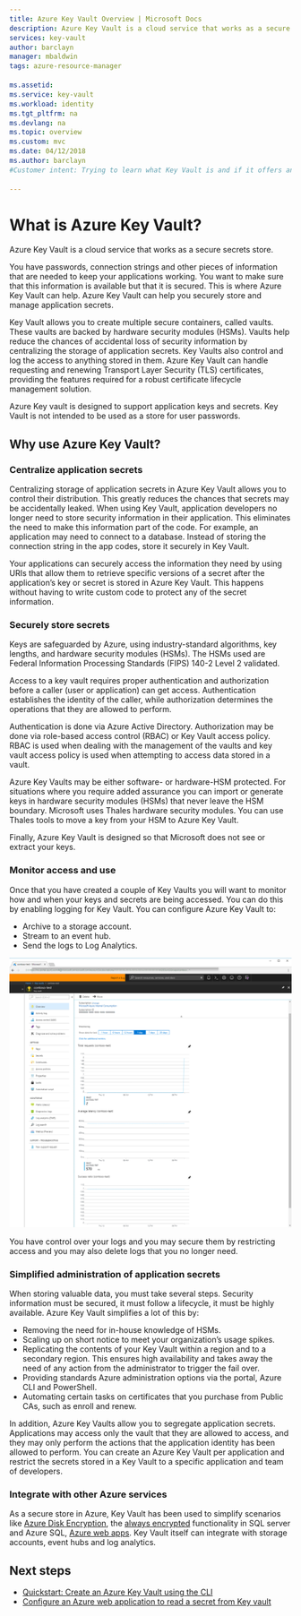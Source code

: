 ```yaml
---
title: Azure Key Vault Overview | Microsoft Docs
description: Azure Key Vault is a cloud service that works as a secure secrets store.
services: key-vault
author: barclayn
manager: mbaldwin
tags: azure-resource-manager

ms.assetid: 
ms.service: key-vault
ms.workload: identity
ms.tgt_pltfrm: na
ms.devlang: na
ms.topic: overview
ms.custom: mvc
ms.date: 04/12/2018
ms.author: barclayn
#Customer intent: Trying to learn what Key Vault is and if it offers anything that could be used in my organization.

---
```

# What is Azure Key Vault?

Azure Key Vault is a cloud service that works as a secure secrets store.

You have passwords, connection strings and other pieces of information that are needed to keep your applications working. You want to make sure that this information is available but that it is secured. This is where Azure Key Vault can help. Azure Key Vault can help you securely store and manage application secrets.

Key Vault allows you to create multiple secure containers, called vaults. These vaults are backed by hardware security modules (HSMs). Vaults help reduce the chances of accidental loss of security information by centralizing the storage of application secrets. Key Vaults also control and log the access to anything stored in them. Azure Key Vault can handle requesting and renewing Transport Layer Security (TLS) certificates, providing the features required for a robust certificate lifecycle management solution.

 Azure Key vault is designed to support application keys and secrets. Key Vault is not intended to be used as a store for user passwords.

## Why use Azure Key Vault?

### Centralize application secrets

Centralizing storage of application secrets in Azure Key Vault allows you to control their distribution. This greatly reduces the chances that secrets may be accidentally leaked. When using Key Vault, application developers no longer need to store security information in their application. This eliminates the need to make this information part of the code. For example, an application may need to connect to a database. Instead of storing the connection string in the app codes, store it securely in Key Vault.

Your applications can securely access the information they need by using URIs that allow them to retrieve specific versions of a secret after the application’s key or secret is stored in Azure Key Vault. This happens without having to write custom code to protect any of the secret information.

### Securely store secrets

Keys are safeguarded by Azure, using industry-standard algorithms, key lengths, and hardware security modules (HSMs). The HSMs used are Federal Information Processing Standards (FIPS) 140-2 Level 2 validated.

Access to a key vault requires proper authentication and authorization before a caller (user or application) can get access. Authentication establishes the identity of the caller, while authorization determines the operations that they are allowed to perform.

Authentication is done via Azure Active Directory. Authorization may be done via role-based access control (RBAC) or Key Vault access policy. RBAC is used when dealing with the management of the vaults and key vault access policy is used when attempting to access data stored in a vault.

Azure Key Vaults may be either software- or hardware-HSM protected. For situations where you require added assurance you can import or generate keys in hardware security modules (HSMs) that never leave the HSM boundary. Microsoft uses Thales hardware security modules. You can use Thales tools to move a key from your HSM to Azure Key Vault.

Finally, Azure Key Vault is designed so that Microsoft does not see or extract your keys.

### Monitor access and use

Once that you have created a couple of Key Vaults you will want to monitor how and when your keys and secrets are being accessed. You can do this by enabling logging for Key Vault. You can configure Azure Key Vault to:

- Archive to a storage account.
- Stream to an event hub.
- Send the logs to Log Analytics.

![Page showing a Key Vault's properties](./media/key-vault-overview/key-vault-overview.png)

You have control over your logs and you may secure them by restricting access and you may also delete logs that you no longer need.

### Simplified administration of application secrets

When storing valuable data, you must take several steps. Security information must be secured, it must follow a lifecycle, it must be highly available. Azure Key Vault simplifies a lot of this by:

- Removing the need for in-house knowledge of HSMs.
- Scaling up on short notice to meet your organization’s usage spikes.
- Replicating the contents of your Key Vault within a region and to a secondary region. This ensures high availability and takes away the need of any action from the administrator to trigger the fail over.
- Providing standards Azure administration options via the portal, Azure CLI and PowerShell.
- Automating certain tasks on certificates that you purchase from Public CAs, such as enroll and renew.

In addition, Azure Key Vaults allow you to segregate application secrets. Applications may access only the vault that they are allowed to access, and they may only perform the actions that the application identity has been allowed to perform. You can create an Azure Key Vault per application and restrict the secrets stored in a Key Vault to a specific application and team of developers.

### Integrate with other Azure services

As a secure store in Azure, Key Vault has been used to simplify scenarios like [Azure Disk Encryption](../security/azure-security-disk-encryption.md), the [always encrypted]( https://docs.microsoft.com/sql/relational-databases/security/encryption/always-encrypted-database-engine) functionality in SQL server and Azure SQL, [Azure web apps]( https://docs.microsoft.com/azure/app-service/web-sites-purchase-ssl-web-site). Key Vault itself can integrate with storage accounts, event hubs and log analytics.

## Next steps

- [Quickstart: Create an Azure Key Vault using the CLI](quick-create-cli.md)
- [Configure an Azure web application to read a secret from Key vault](tutorial-web-application-keyvault.md)